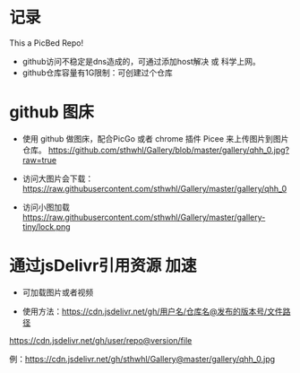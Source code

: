 # 记录

This a PicBed Repo!

- github访问不稳定是dns造成的，可通过添加host解决 或 科学上网。
- github仓库容量有1G限制：可创建过个仓库

# github 图床

- 使用 github 做图床，配合PicGo 或者 chrome 插件 Picee 来上传图片到图片仓库。
https://github.com/sthwhl/Gallery/blob/master/gallery/qhh_0.jpg?raw=true

- 访问大图片会下载：
https://raw.githubusercontent.com/sthwhl/Gallery/master/gallery/qhh_0

- 访问小图加载
https://raw.githubusercontent.com/sthwhl/Gallery/master/gallery-tiny/lock.png


# 通过jsDelivr引用资源 加速

- 可加载图片或者视频

- 使用方法：https://cdn.jsdelivr.net/gh/用户名/仓库名@发布的版本号/文件路径

https://cdn.jsdelivr.net/gh/user/repo@version/file

例：https://cdn.jsdelivr.net/gh/sthwhl/Gallery@master/gallery/qhh_0.jpg




